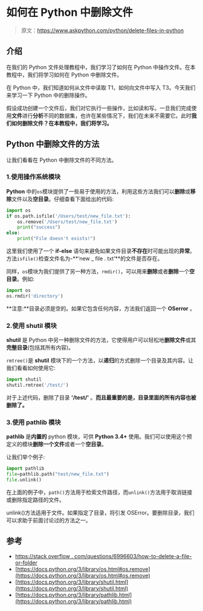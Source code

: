 # 如何在 Python 中删除文件

> 原文：<https://www.askpython.com/python/delete-files-in-python>

## 介绍

在我们的 Python 文件处理教程中，我们学习了如何在 Python 中操作文件。在本教程中，我们将学习如何在 Python 中删除文件。

在 Python 中，我们知道如何从文件中读取 T1，如何向文件中写入 T3。今天我们来学习一下 Python 中的删除操作。

假设成功创建一个文件后，我们对它执行一些操作，比如读和写。一旦我们完成使用**文件**进行**分析**不同的数据集，也许在某些情况下，我们在未来不需要它。此时**我们如何删除文件？在本教程中，我们将学习。**

## Python 中删除文件的方法

让我们看看在 Python 中删除文件的不同方法。

### 1.使用操作系统模块

**Python** 中的`os`模块提供了一些易于使用的方法，利用这些方法我们可以**删除**或**移除**文件以及**空目录**。仔细查看下面给出的代码:

```py
import os
if os.path.isfile('/Users/test/new_file.txt'):
    os.remove('/Users/test/new_file.txt')
    print("success")
else:    
    print("File doesn't exists!")

```

这里我们使用了一个 **if-else** 语句来避免如果文件目录**不存在**时可能出现的**异常**。方法`isfile()`检查文件名为-**‘new _ file . txt’**的文件是否存在。

同样，`os`模块为我们提供了另一种方法，`rmdir()`，可以用来**删除**或者**删除**一个**空目录**。例如:

```py
import os
os.rmdir('directory')

```

**注意:**目录必须是空的。如果它包含任何内容，方法我们返回一个 **OSerror** 。

### 2.使用 shutil 模块

**shutil** 是 Python 中另一种删除文件的方法，它使得用户可以轻松地**删除文件**或其**完整目录**(包括其所有内容)。

`rmtree()`是 **shutil** 模块下的一个方法，以**递归**的方式删除一个目录及其内容。让我们看看如何使用它:

```py
import shutil
shutil.rmtree('/test/')

```

对于上述代码，删除了目录 **'/test/'** 。**而且最重要的是，目录里面的所有内容也被删除了。**

### 3.使用 pathlib 模块

**pathlib** 是**内置的** python 模块，可供 **Python 3.4+** 使用。我们可以使用这个预定义的模块**删除一个文件**或者一个**空目录**。

让我们举个例子:

```py
import pathlib
file=pathlib.path("test/new_file.txt")
file.unlink()

```

在上面的例子中，`path()`方法用于检索文件路径，而`unlink()`方法用于取消链接或删除指定路径的文件。

unlink()方法适用于文件。如果指定了目录，将引发 OSError。要删除目录，我们可以求助于前面讨论过的方法之一。

## 参考

*   [https://stack overflow . com/questions/6996603/how-to-delete-a-file-or-folder](https://stackoverflow.com/questions/6996603/how-do-i-delete-a-file-or-folder-in-python)
*   [https://docs.python.org/3/library/os.html#os.remove](https://docs.python.org/3/library/os.html#os.remove)
*   [https://docs.python.org/3/library/shutil.html](https://docs.python.org/3/library/shutil.html)
*   [https://docs.python.org/3/library/pathlib.html](https://docs.python.org/3/library/pathlib.html)